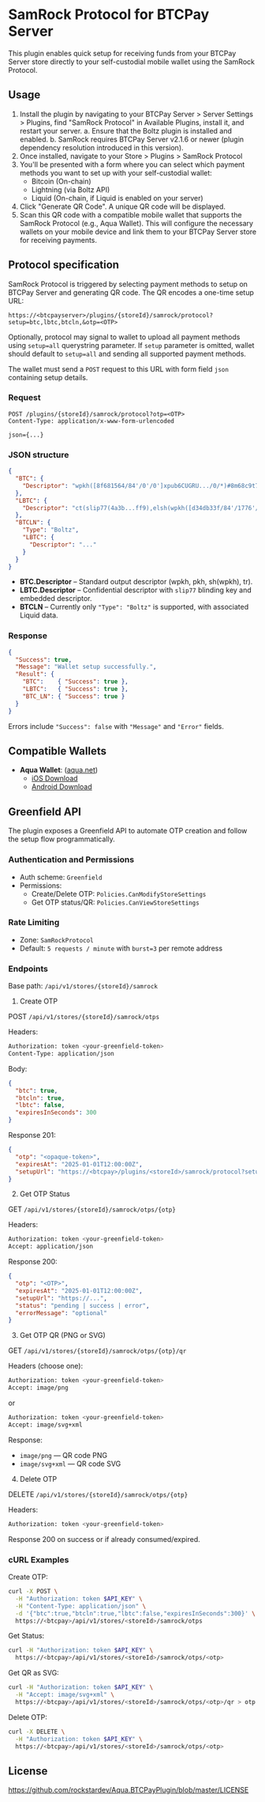 # SamRock Protocol for BTCPay Server

This plugin enables quick setup for receiving funds from your BTCPay Server store directly to your self-custodial mobile wallet using the SamRock Protocol.

## Usage

1. Install the plugin by navigating to your BTCPay Server > Server Settings > Plugins, find "SamRock Protocol" in
   Available Plugins, install it, and restart your server.
   a. Ensure that the Boltz plugin is installed and enabled.
   b. SamRock requires BTCPay Server v2.1.6 or newer (plugin dependency resolution introduced in this version).
2. Once installed, navigate to your Store > Plugins > SamRock Protocol
3. You'll be presented with a form where you can select which payment methods you want to set up with your self-custodial wallet:
    * Bitcoin (On-chain)
    * Lightning (via Boltz API)
    * Liquid (On-chain, if Liquid is enabled on your server)
4. Click "Generate QR Code". A unique QR code will be displayed.
5. Scan this QR code with a compatible mobile wallet that supports the SamRock Protocol (e.g., Aqua Wallet). This will configure the necessary wallets on your
   mobile device and link them to your BTCPay Server store for receiving payments.


## Protocol specification

SamRock Protocol is triggered by selecting payment methods to setup on BTCPay Server and generating QR code. The QR encodes a one-time setup URL:

`https://<btcpayserver>/plugins/{storeId}/samrock/protocol?setup=btc,lbtc,btcln,&otp=<OTP>`

Optionally, protocol may signal to wallet to upload all payment methods using `setup=all` querystring parameter.
If `setup` parameter is omitted, wallet should default to `setup=all` and sending all supported payment methods.

The wallet must send a `POST` request to this URL with form field `json` containing setup details.

### Request

```http
POST /plugins/{storeId}/samrock/protocol?otp=<OTP>
Content-Type: application/x-www-form-urlencoded

json={...}
```

### JSON structure

```json
{
  "BTC": {
    "Descriptor": "wpkh([8f681564/84'/0'/0']xpub6CUGRU.../0/*)#8m68c9t7"
  },
  "LBTC": {
    "Descriptor": "ct(slip77(4a3b...ff9),elsh(wpkh([d34db33f/84'/1776'/0']xpub6FUGRU.../0/*)))"
  },
  "BTCLN": {
    "Type": "Boltz",
    "LBTC": {
      "Descriptor": "..."
    }
  }
}
```

* **BTC.Descriptor** – Standard output descriptor (wpkh, pkh, sh(wpkh), tr).
* **LBTC.Descriptor** – Confidential descriptor with `slip77` blinding key and embedded descriptor.
* **BTCLN** – Currently only `"Type": "Boltz"` is supported, with associated Liquid data.

### Response

```json
{
  "Success": true,
  "Message": "Wallet setup successfully.",
  "Result": {
    "BTC":    { "Success": true },
    "LBTC":   { "Success": true },
    "BTC_LN": { "Success": true }
  }
}
```

Errors include `"Success": false` with `"Message"` and `"Error"` fields.

## Compatible Wallets

* **Aqua Wallet**: ([aqua.net](https://aqua.net))
    * [iOS Download](https://apps.apple.com/us/app/aqua-wallet/id6468594241)
    * [Android Download](https://play.google.com/store/apps/details?id=io.aquawallet.android)


## Greenfield API

The plugin exposes a Greenfield API to automate OTP creation and follow the setup flow programmatically.

### Authentication and Permissions

* Auth scheme: `Greenfield`
* Permissions:
  * Create/Delete OTP: `Policies.CanModifyStoreSettings`
  * Get OTP status/QR: `Policies.CanViewStoreSettings`

### Rate Limiting

* Zone: `SamRockProtocol`
* Default: `5 requests / minute` with `burst=3` per remote address

### Endpoints

Base path: `/api/v1/stores/{storeId}/samrock`

1) Create OTP

POST `/api/v1/stores/{storeId}/samrock/otps`

Headers:

```bash
Authorization: token <your-greenfield-token>
Content-Type: application/json
```

Body:

```json
{
  "btc": true,
  "btcln": true,
  "lbtc": false,
  "expiresInSeconds": 300
}
```

Response 201:

```json
{
  "otp": "<opaque-token>",
  "expiresAt": "2025-01-01T12:00:00Z",
  "setupUrl": "https://<btcpay>/plugins/<storeId>/samrock/protocol?setup=btc-chain,liquid-chain,btc-ln&otp=<OTP>"
}
```

2) Get OTP Status

GET `/api/v1/stores/{storeId}/samrock/otps/{otp}`

Headers:

```bash
Authorization: token <your-greenfield-token>
Accept: application/json
```

Response 200:

```json
{
  "otp": "<OTP>",
  "expiresAt": "2025-01-01T12:00:00Z",
  "setupUrl": "https://...",
  "status": "pending | success | error",
  "errorMessage": "optional"
}
```

3) Get OTP QR (PNG or SVG)

GET `/api/v1/stores/{storeId}/samrock/otps/{otp}/qr`

Headers (choose one):

```bash
Authorization: token <your-greenfield-token>
Accept: image/png
```

or

```bash
Authorization: token <your-greenfield-token>
Accept: image/svg+xml
```

Response:

* `image/png` — QR code PNG
* `image/svg+xml` — QR code SVG

4) Delete OTP

DELETE `/api/v1/stores/{storeId}/samrock/otps/{otp}`

Headers:

```bash
Authorization: token <your-greenfield-token>
```

Response 200 on success or if already consumed/expired.

### cURL Examples

Create OTP:

```bash
curl -X POST \
  -H "Authorization: token $API_KEY" \
  -H "Content-Type: application/json" \
  -d '{"btc":true,"btcln":true,"lbtc":false,"expiresInSeconds":300}' \
  https://<btcpay>/api/v1/stores/<storeId>/samrock/otps
```

Get Status:

```bash
curl -H "Authorization: token $API_KEY" \
  https://<btcpay>/api/v1/stores/<storeId>/samrock/otps/<otp>
```

Get QR as SVG:

```bash
curl -H "Authorization: token $API_KEY" \
  -H "Accept: image/svg+xml" \
  https://<btcpay>/api/v1/stores/<storeId>/samrock/otps/<otp>/qr > otp.svg
```

Delete OTP:

```bash
curl -X DELETE \
  -H "Authorization: token $API_KEY" \
  https://<btcpay>/api/v1/stores/<storeId>/samrock/otps/<otp>
```


## License
https://github.com/rockstardev/Aqua.BTCPayPlugin/blob/master/LICENSE
